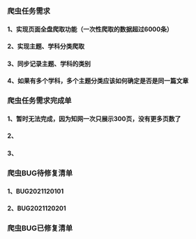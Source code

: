 ### 爬虫任务需求
#### 1、实现页面全盘爬取功能（一次性爬取的数据超过6000条）
#### 2、实现主题、学科分类爬取
#### 3、同步记录主题、学科的类别
#### 4、如果有多个学科，多个主题分类应该如何确定是否是同一篇文章


### 爬虫任务需求完成单
#### 1、暂时无法完成，因为知网一次只展示300页，没有更多页数了
#### 2、
#### 3、



### 爬虫BUG待修复清单
#### 1、BUG2021120101
#### 2、BUG2021120201


### 爬虫BUG已修复清单











